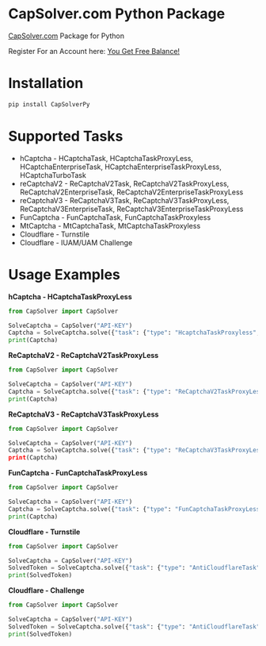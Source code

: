 # CapSolver.com Python Package
[CapSolver.com](https://capsolver.com) Package for Python

Register For an Account here: [You Get Free Balance!](https://dashboard.capsolver.com/passport/register?inviteCode=RDIXzCKSntoQ)

# Installation
```bash
pip install CapSolverPy
```

# Supported Tasks
* hCaptcha - HCaptchaTask, HCaptchaTaskProxyLess, HCaptchaEnterpriseTask, HCaptchaEnterpriseTaskProxyLess, HCaptchaTurboTask
* reCaptchaV2 - ReCaptchaV2Task, ReCaptchaV2TaskProxyLess, ReCaptchaV2EnterpriseTask, ReCaptchaV2EnterpriseTaskProxyLess
* reCaptchaV3 - ReCaptchaV3Task, ReCaptchaV3TaskProxyLess, ReCaptchaV3EnterpriseTask, ReCaptchaV3EnterpriseTaskProxyLess
* FunCaptcha - FunCaptchaTask, FunCaptchaTaskProxyless
* MtCaptcha - MtCaptchaTask, MtCaptchaTaskProxyless
* Cloudflare - Turnstile
* Cloudflare - IUAM/UAM Challenge 

# Usage Examples
**hCaptcha - HCaptchaTaskProxyLess**
```python
from CapSolver import CapSolver

SolveCaptcha = CapSolver("API-KEY")
Captcha = SolveCaptcha.solve({"task": {"type": "HcaptchaTaskProxyless", "websiteKey": "a5f74b19-9e45-40e0-b45d-47ff91b7a6c2","websiteURL": "https://accounts.hcaptcha.com/demo"}})
print(Captcha)
```
**ReCaptchaV2 - ReCaptchaV2TaskProxyLess**
```python
from CapSolver import CapSolver

SolveCaptcha = CapSolver("API-KEY")
Captcha = SolveCaptcha.solve({"task": {"type": "ReCaptchaV2TaskProxyLess", "websiteKey": "6Le-wvkSAAAAAPBMRTvw0Q4Muexq9bi0DJwx_mJ-","websiteURL": "https://www.google.com/recaptcha/api2/demo"}})
print(Captcha)
```
**ReCaptchaV3 - ReCaptchaV3TaskProxyLess**
```python
from CapSolver import CapSolver

SolveCaptcha = CapSolver("API-KEY")
Captcha = SolveCaptcha.solve({"task": {"type": "ReCaptchaV3TaskProxyLess", "websiteKey": "6Le-wvkSAAAAAPBMRTvw0Q4Muexq9bi0DJwx_mJ-","websiteURL": "https://www.google.com/recaptcha/api2/demo", "pageAction": "login", minScore": 0.7}})
print(Captcha)
```
**FunCaptcha - FunCaptchaTaskProxyLess**
```python
from CapSolver import CapSolver

SolveCaptcha = CapSolver("API-KEY")
Captcha = SolveCaptcha.solve({"task": {"type": "FunCaptchaTaskProxyLess", "websitePublicKey": "","websiteURL": ""}})
print(Captcha)
```
**Cloudflare - Turnstile**
```python
from CapSolver import CapSolver

SolveCaptcha = CapSolver("API-KEY")
SolvedToken = SolveCaptcha.solve({"task": {"type": "AntiCloudflareTask", "websiteURL": "https://peet.ws/turnstile-test/non-interactive.html","websiteKey": "0x4AAAAAAABS7vwvV6VFfMcD", "metadata": {"type": "turnstile"}, "proxy": "user:pass@ip:port"}})
print(SolvedToken)
```
**Cloudflare - Challenge**
```python
from CapSolver import CapSolver

SolveCaptcha = CapSolver("API-KEY")
SolvedToken = SolveCaptcha.solve({"task": {"type": "AntiCloudflareTask", "websiteURL": "https://minecraftpocket-servers.com/login/", "html": "<your challenge html source code>", "metadata": {"type": "challenge"}, "proxy": "user:pass@ip:port"}})
print(SolvedToken)
```
